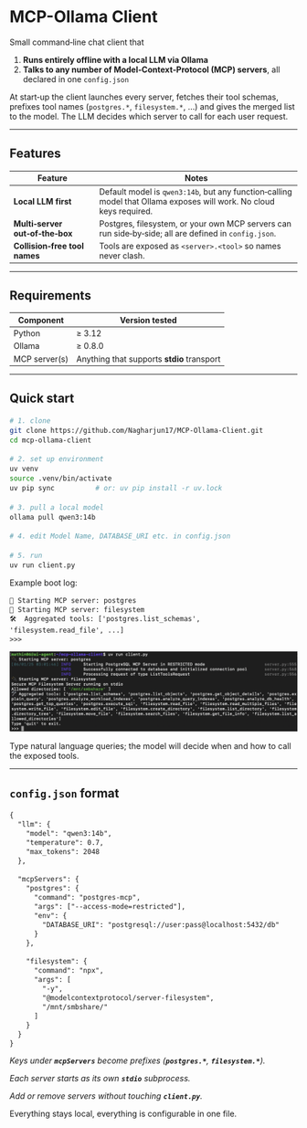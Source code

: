 # MCP-Ollama Client

Small command‑line chat client that

1. **Runs entirely offline with a local LLM via Ollama**
2. **Talks to any number of Model‑Context‑Protocol (MCP) servers**, all declared in one `config.json`

At start‑up the client launches every server, fetches their tool schemas, prefixes tool names (`postgres.*`, `filesystem.*`, …) and gives the merged list to the model.
The LLM decides which server to call for each user request.

---

## Features

| Feature                         | Notes                                                                                                               |
| ------------------------------- | ------------------------------------------------------------------------------------------------------------------- |
| **Local LLM first**             | Default model is `qwen3:14b`, but any function‑calling model that Ollama exposes will work. No cloud keys required. |
| **Multi‑server out‑of‑the‑box** | Postgres, filesystem, or your own MCP servers can run side‑by‑side; all are defined in `config.json`.               |
| **Collision‑free tool names**   | Tools are exposed as `<server>.<tool>` so names never clash.                                                        |

---

## Requirements

| Component     | Version tested                             |
| ------------- | -------------------------------------------|
| Python        | ≥ 3.12                                     |
| Ollama        | ≥ 0.8.0                                    |
| MCP server(s) | Anything that supports **stdio** transport |

---

## Quick start

```bash
# 1. clone
git clone https://github.com/Nagharjun17/MCP-Ollama-Client.git
cd mcp-ollama-client

# 2. set up environment
uv venv
source .venv/bin/activate
uv pip sync          # or: uv pip install -r uv.lock

# 3. pull a local model
ollama pull qwen3:14b

# 4. edit Model Name, DATABASE_URI etc. in config.json

# 5. run
uv run client.py
```

Example boot log:

```
🔌 Starting MCP server: postgres
🔌 Starting MCP server: filesystem
🛠️  Aggregated tools: ['postgres.list_schemas', 'filesystem.read_file', ...]
>>>
```

![MCP Client Startup](assets/start-mcp-client.png)

Type natural language queries; the model will decide when and how to call the exposed tools.

---

## `config.json` format

```jsonc
{
  "llm": {
    "model": "qwen3:14b",
    "temperature": 0.7,
    "max_tokens": 2048
  },

  "mcpServers": {
    "postgres": {
      "command": "postgres-mcp",
      "args": ["--access-mode=restricted"],
      "env": {
        "DATABASE_URI": "postgresql://user:pass@localhost:5432/db"
      }
    },

    "filesystem": {
      "command": "npx",
      "args": [
        "-y",
        "@modelcontextprotocol/server-filesystem",
        "/mnt/smbshare/"
      ]
    }
  }
}
```

*Keys under **`mcpServers`** become prefixes (**`postgres.*`**, **`filesystem.*`**).*

*Each server starts as its own **`stdio`** subprocess.*

*Add or remove servers without touching **`client.py`**.*

Everything stays local, everything is configurable in one file.

